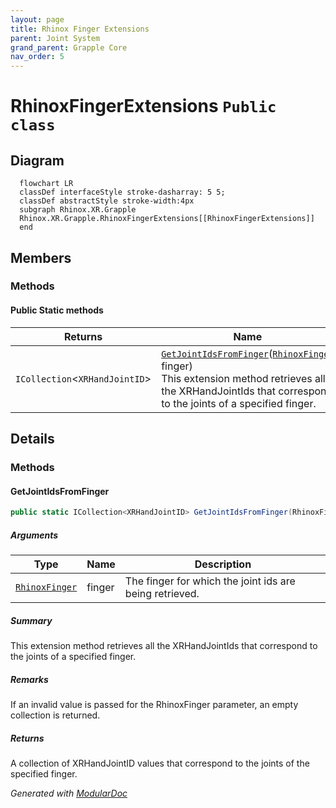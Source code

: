 ```yaml
---
layout: page
title: Rhinox Finger Extensions
parent: Joint System
grand_parent: Grapple Core
nav_order: 5
---
```

# RhinoxFingerExtensions `Public class`

## Diagram

```mermaid
  flowchart LR
  classDef interfaceStyle stroke-dasharray: 5 5;
  classDef abstractStyle stroke-width:4px
  subgraph Rhinox.XR.Grapple
  Rhinox.XR.Grapple.RhinoxFingerExtensions[[RhinoxFingerExtensions]]
  end
```

## Members

### Methods

#### Public Static methods

| Returns                              | Name                                                                                                                                                                                                                         |
|--------------------------------------|------------------------------------------------------------------------------------------------------------------------------------------------------------------------------------------------------------------------------|
| `ICollection`&lt;`XRHandJointID`&gt; | [`GetJointIdsFromFinger`](#getjointidsfromfinger)([`RhinoxFinger`](./rhinoxxrgrapple-RhinoxFinger) finger)<br>This extension method retrieves all the XRHandJointIds that correspond to the joints of a specified finger. |

## Details

### Methods

#### GetJointIdsFromFinger

```csharp
public static ICollection<XRHandJointID> GetJointIdsFromFinger(RhinoxFinger finger)
```

##### Arguments

| Type                                                | Name   | Description                                             |
|-----------------------------------------------------|--------|---------------------------------------------------------|
| [`RhinoxFinger`](./rhinoxxrgrapple-RhinoxFinger) | finger | The finger for which the joint ids are being retrieved. |

##### Summary

This extension method retrieves all the XRHandJointIds that correspond to the joints of a specified finger.

##### Remarks

If an invalid value is passed for the RhinoxFinger parameter, an empty collection is returned.

##### Returns

A collection of XRHandJointID values that correspond to the joints of the specified finger.

*Generated with* [*ModularDoc*](https://github.com/hailstorm75/ModularDoc)

